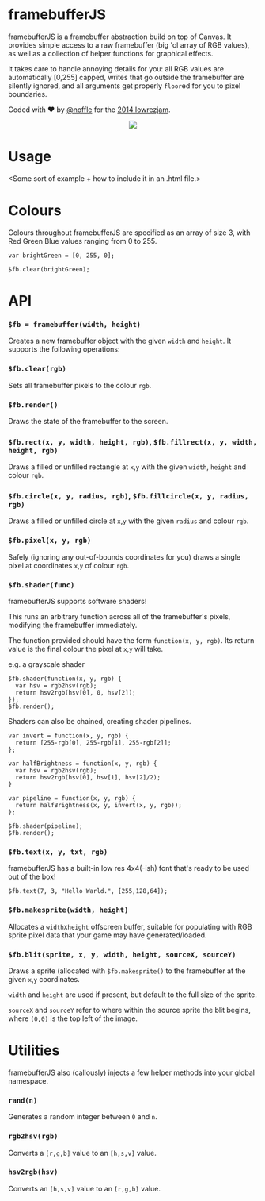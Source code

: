 framebufferJS
=============
framebufferJS is a framebuffer abstraction build on top of Canvas. It provides simple access to a raw framebuffer (big 'ol array of RGB values), as well as a collection of helper functions for graphical effects.

It takes care to handle annoying details for you: all RGB values are automatically [0,255] capped, writes that go outside the framebuffer are silently ignored, and all arguments get properly `floor`ed for you to pixel boundaries.

Coded with ♥ by [@noffle](http://www.twitter.com/noffle) for the [2014 lowrezjam](http://www.deviever.com/lowrezjam2014/).

<p align="center">
  <img src="https://github.com/noffle/lowrez-js/raw/master/screenshot.png"/>
</p>

Usage
=====
<Some sort of example + how to include it in an .html file.>

Colours
=======
Colours throughout framebufferJS are specified as an array of size 3, with Red Green Blue values ranging from 0 to 255.

```
var brightGreen = [0, 255, 0];

$fb.clear(brightGreen);
```

API
===
### `$fb = framebuffer(width, height)`
Creates a new framebuffer object with the given `width` and `height`. It
supports the following operations:

### `$fb.clear(rgb)`
Sets all framebuffer pixels to the colour `rgb`.

### `$fb.render()`
Draws the state of the framebuffer to the screen.

### `$fb.rect(x, y, width, height, rgb)`, `$fb.fillrect(x, y, width, height, rgb)`
Draws a filled or unfilled rectangle at `x`,`y` with the given `width`, `height` and colour `rgb`.

### `$fb.circle(x, y, radius, rgb)`, `$fb.fillcircle(x, y, radius, rgb)`
Draws a filled or unfilled circle at `x`,`y` with the given `radius` and colour `rgb`.

### `$fb.pixel(x, y, rgb)`
Safely (ignoring any out-of-bounds coordinates for you) draws a single pixel at coordinates `x`,`y` of colour `rgb`.

### `$fb.shader(func)`
framebufferJS supports software shaders!

This runs an arbitrary function across all of the framebuffer's pixels, modifying the framebuffer immediately.

The function provided should have the form `function(x, y, rgb)`. Its return value is the final colour the pixel at `x`,`y` will take.

e.g. a grayscale shader
```
$fb.shader(function(x, y, rgb) {
  var hsv = rgb2hsv(rgb);
  return hsv2rgb(hsv[0], 0, hsv[2]);
});
$fb.render();
```

Shaders can also be chained, creating shader pipelines.

```
var invert = function(x, y, rgb) {
  return [255-rgb[0], 255-rgb[1], 255-rgb[2]];
};

var halfBrightness = function(x, y, rgb) {
  var hsv = rgb2hsv(rgb);
  return hsv2rgb(hsv[0], hsv[1], hsv[2]/2);
}

var pipeline = function(x, y, rgb) {
  return halfBrightness(x, y, invert(x, y, rgb));
};

$fb.shader(pipeline);
$fb.render();
```

### `$fb.text(x, y, txt, rgb)`
framebufferJS has a built-in low res 4x4(-ish) font that's ready to be used out of the box!

```
$fb.text(7, 3, "Hello Warld.", [255,128,64]);
```

### `$fb.makesprite(width, height)`
Allocates a `width`x`height` offscreen buffer, suitable for populating with RGB sprite pixel data that your game may have generated/loaded.

### `$fb.blit(sprite, x, y, width, height, sourceX, sourceY)`
Draws a sprite (allocated with `$fb.makesprite()` to the framebuffer at the given `x`,`y` coordinates.

`width` and `height` are used if present, but default to the full size of the sprite.

`sourceX` and `sourceY` refer to where within the source sprite the blit begins, where `(0,0)` is the top left of the image.


Utilities
=========
framebufferJS also (callously) injects a few helper methods into your global namespace.

### `rand(n)`
Generates a random integer between `0` and `n`.

### `rgb2hsv(rgb)`
Converts a `[r,g,b]` value to an `[h,s,v]` value.

### `hsv2rgb(hsv)`
Converts an `[h,s,v]` value to an `[r,g,b]` value.


